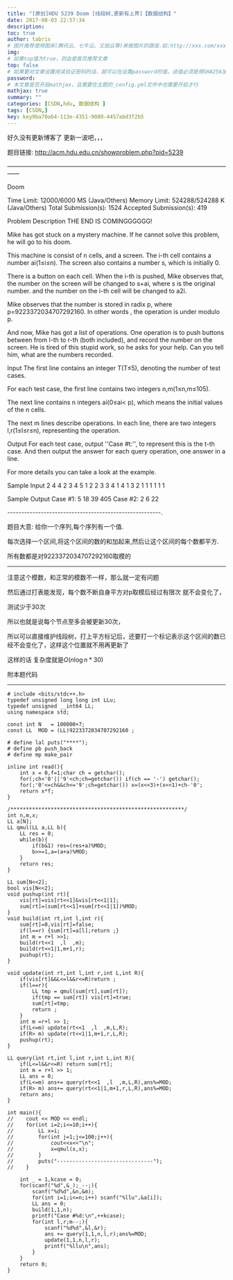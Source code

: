 ```yaml
---
title: "[原创]HDU 5239 Doom [线段树,更新有上界]【数据结构】"
date: 2017-08-03 22:57:34
description:
toc: true
author: tabris
# 图片推荐使用图床(腾讯云、七牛云、又拍云等)来做图片的路径.如:http://xxx.com/xxx.jpg
img:
# 如果top值为true，则会是首页推荐文章
top: false
# 如果要对文章设置阅读验证密码的话，就可以在设置password的值，该值必须是用SHA256加密后的密码，防止被他人识破
password:
# 本文章是否开启mathjax，且需要在主题的_config.yml文件中也需要开启才行
mathjax: true
summary: ""
categories: [CSDN,hdu, 数据结构 ]
tags: [CSDN,]
key: key9ba70a64-113e-4351-9089-4457abd3f2b5
---
```


好久没有更新博客了 更新一波吧，，，

题目链接: http://acm.hdu.edu.cn/showproblem.php?pid=5239

——————————————————————————————————————

Doom

Time Limit: 12000/6000 MS (Java/Others)    Memory Limit: 524288/524288 K (Java/Others)
Total Submission(s): 1524    Accepted Submission(s): 419


Problem Description
THE END IS COMINGGGGGG!

Mike has got stuck on a mystery machine. If he cannot solve this problem, he will go to his doom.

This machine is consist of n cells, and a screen. The i-th cell contains a number ai(1≤i≤n). The screen also contains a number s, which is initially 0.

There is a button on each cell. When the i-th is pushed, Mike observes that, the number on the screen will be changed to s+ai, where s is the original number. and the number on the i-th cell will be changed to a2i.

Mike observes that the number is stored in radix p, where p=9223372034707292160. In other words  , the operation is under modulo p.

And now, Mike has got a list of operations. One operation is to push buttons between from l-th to r-th (both included), and record the number on the screen. He is tired of this stupid work, so he asks for your help. Can you tell him, what are the numbers recorded.



Input
The first line contains an integer T(T≤5), denoting the number of test cases.

For each test case, the first line contains two integers n,m(1≤n,m≤105).

The next line contains n integers ai(0≤ai< p), which means the initial values of the n cells.

The next m lines describe operations. In each line, there are two integers l,r(1≤l≤r≤n), representing the operation.



Output
For each test case, output ''Case #t:'', to represent this is the t-th case. And then output the answer for each query operation, one answer in a line.

For more details you can take a look at the example.


Sample Input
2
4 4
2 3 4 5
1 2
2 3
3 4
1 4
1 3
2
1 1
1 1
1 1


Sample Output
Case #1:
5
18
39
405
Case #2:
2
6
22

-------------------------------------------------------.

题目大意:
给你一个序列,每个序列有一个值.

每次选择一个区间,将这个区间的数的和加起来,然后让这个区间的每个数都平方.

所有数都是对9223372034707292160取模的

---


注意这个模数，和正常的模数不一样，那么就一定有问题

然后通过打表能发现，每个数不断自身平方对p取模后经过有限次 就不会变化了，

测试少于30次

所以也就是说每个节点至多会被更新30次，


所以可以直接维护线段树，打上平方标记后，还要打一个标记表示这个区间的数已经不会变化了，这样这个位置就不用再更新了

这样的话 复杂度就是$O(n\log n *30)$


附本题代码

---------------------------------------------------------------
```
# include <bits/stdc++.h>
typedef unsigned long long int LLu;
typedef unsigned __int64 LL;
using namespace std;

const int N   = 100000+7;
const LL  MOD = (LL)9223372034707292160 ;

# define lal puts("****");
# define pb push_back
# define mp make_pair

inline int read(){
    int x = 0,f=1;char ch = getchar();
    for(;ch<'0'||'9'<ch;ch=getchar()) if(ch == '-') getchar();
    for(;'0'<=ch&&ch<='9';ch=getchar()) x=(x<<3)+(x<<1)+ch-'0';
    return x*f;
}

/********************************************************/
int n,m,x;
LL a[N];
LL qmul(LL a,LL b){
    LL res = 0;
    while(b){
        if(b&1) res=(res+a)%MOD;
        b>>=1,a=(a+a)%MOD;
    }
    return res;
}

LL sum[N<<2];
bool vis[N<<2];
void pushup(int rt){
    vis[rt]=vis[rt<<1]&vis[rt<<1|1];
    sum[rt]=(sum[rt<<1]+sum[rt<<1|1])%MOD;
}
void build(int rt,int l,int r){
    sum[rt]=0,vis[rt]=false;
    if(l==r) {sum[rt]=a[l];return ;}
    int m = r+l >>1;
    build(rt<<1  ,l  ,m);
    build(rt<<1|1,m+1,r);
    pushup(rt);
}

void update(int rt,int l,int r,int L,int R){
    if(vis[rt]&&L<=l&&r<=R)return ;
    if(l==r){
        LL tmp = qmul(sum[rt],sum[rt]);
        if(tmp == sum[rt]) vis[rt]=true;
        sum[rt]=tmp;
        return ;
    }
    int m =r+l >> 1;
    if(L<=m) update(rt<<1  ,l  ,m,L,R);
    if(R> m) update(rt<<1|1,m+1,r,L,R);
    pushup(rt);
}

LL query(int rt,int l,int r,int L,int R){
    if(L<=l&&r<=R) return sum[rt];
    int m = r+l >> 1;
    LL ans = 0;
    if(L<=m) ans+= query(rt<<1  ,l  ,m,L,R),ans%=MOD;
    if(R> m) ans+= query(rt<<1|1,m+1,r,L,R),ans%=MOD;
    return ans;
}

int main(){
//    cout << MOD << endl;
//    for(int i=2;i<=10;i++){
//        LL x=i;
//        for(int j=1;j<=100;j++){
//            cout<<x<<"\n";
//            x=qmul(x,x);
//        }
//        puts("-------------------------------");
//    }

    int _ = 1,kcase = 0;
    for(scanf("%d",&_);_--;){
        scanf("%d%d",&n,&m);
        for(int i=1;i<=n;i++) scanf("%llu",&a[i]);
        LL ans = 0;
        build(1,1,n);
        printf("Case #%d:\n",++kcase);
        for(int l,r;m--;){
            scanf("%d%d",&l,&r);
            ans += query(1,1,n,l,r);ans%=MOD;
            update(1,1,n,l,r);
            printf("%llu\n",ans);
        }
    }
    return 0;
}
```